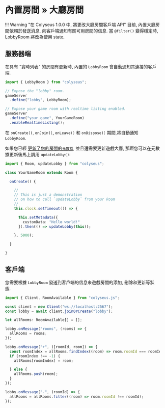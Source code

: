 # 內置房間 &raquo; 大廳房間

!!! Warning "在 Colyseus 1.0.0 中, 將更改大廳房間客戶端 API"
    目前, 內置大廳房間依賴於發送消息, 向客戶端通知有關可用房間的信息. 當 `@filter()` 變得穩定時, LobbyRoom 將改為使用 state.

## 服務器端

在具有 "實時列表" 的房間有更新時, 內置的 `LobbyRoom` 會自動通知其連接的客戶端.

```typescript
import { LobbyRoom } from "colyseus";

// Expose the "lobby" room.
gameServer
  .define("lobby", LobbyRoom);

// Expose your game room with realtime listing enabled.
gameServer
  .define("your_game", YourGameRoom)
  .enableRealtimeListing();
```

在 `onCreate()`, `onJoin()`, `onLeave()` 和 `onDispose()` 期間,將自動通知 `LobbyRoom`.

如果您已經 [更新了您的房間的`元數據`](/server/room/#setmetadata-metadata), 並且還需要更新遊戲大廳, 那麽您可以在元數據更新後馬上調用 `updateLobby()`:

```typescript
import { Room, updateLobby } from "colyseus";

class YourGameRoom extends Room {

  onCreate() {

    //
    // This is just a demonstration
    // on how to call `updateLobby` from your Room
    //
    this.clock.setTimeout(() => {

      this.setMetadata({
        customData: "Hello world!"
      }).then(() => updateLobby(this));

    }, 5000);

  }

}
```

## 客戶端

您需要根據 `LobbyRoom` 發送到客戶端的信息來遊戲房間的添加, 刪除和更新等狀態.

```typescript
import { Client, RoomAvailable } from "colyseus.js";

const client = new Client("ws://localhost:2567");
const lobby = await client.joinOrCreate("lobby");

let allRooms: RoomAvailable[] = [];

lobby.onMessage("rooms", (rooms) => {
  allRooms = rooms;
});

lobby.onMessage("+", ([roomId, room]) => {
  const roomIndex = allRooms.findIndex((room) => room.roomId === roomId);
  if (roomIndex !== -1) {
    allRooms[roomIndex] = room;

  } else {
    allRooms.push(room);
  }
});

lobby.onMessage("-", (roomId) => {
  allRooms = allRooms.filter((room) => room.roomId !== roomId);
});
```